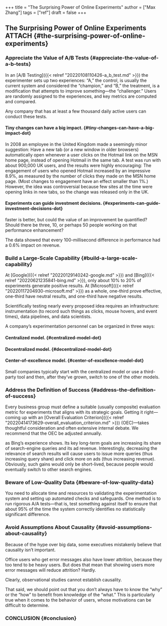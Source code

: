 +++
title = "The Surprising Power of Online Experiments"
author = ["Max Zhang"]
tags = ["ref"]
draft = false
+++

## The Surprising Power of Online Experiments <span class="tag"><span class="ATTACH">ATTACH</span></span> {#the-surprising-power-of-online-experiments}


### Appreciate the Value of A/B Tests {#appreciate-the-value-of-a-b-tests}

In an [A/B Testing]({{< relref "20220108110426-a_b_test.md" >}}) the experimenter sets up two experiences: “A,” the control, is
usually the current system and considered the “champion,” and “B,” the
treatment, is a modification that attempts to improve something—the
“challenger.” Users are randomly assigned to the experiences, and key metrics
are computed and compared.

Any company that has at least a few thousand daily active users can conduct
these tests.


#### Tiny changes can have a big impact. {#tiny-changes-can-have-a-big-impact-dot}

In 2008 an employee in the United Kingdom made a seemingly minor suggestion:
Have a new tab (or a new window in older browsers) automatically open whenever a
user clicks on the Hotmail link on the MSN home page, instead of opening Hotmail
in the same tab. A test was run with about 900,000 UK users, and the results
were highly encouraging: The engagement of users who opened Hotmail increased by
an impressive 8.9%, as measured by the number of clicks they made on the MSN
home page. (Most changes to engagement have an effect smaller than 1%.) However,
the idea was controversial because few sites at the time were opening links in
new tabs, so the change was released only in the UK.


#### Experiments can guide investment decisions. {#experiments-can-guide-investment-decisions-dot}

faster is better, but could the value of an improvement be quantified? Should
there be three, 10, or perhaps 50 people working on that performance
enhancement?

The data showed that every 100-millisecond difference in performance had a 0.6%
impact on revenue.


### Build a Large-Scale Capability {#build-a-large-scale-capability}

At [Google]({{< relref "20220129140242-google.md" >}}) and [Bing]({{< relref "20220621235841-bing.md" >}}), only about 10% to 20% of experiments generate positive
results. At [Microsoft]({{< relref "20220117204930-microsoft.md" >}}) as a whole, one-third prove effective, one-third have
neutral results, and one-third have negative results.

Scientifically testing nearly every proposed idea requires an infrastructure:
instrumentation (to record such things as clicks, mouse hovers, and event
times), data pipelines, and data scientists.

A company’s experimentation personnel can be organized in three ways:


#### Centralized model. {#centralized-model-dot}


#### Decentralized model. {#decentralized-model-dot}


#### Center-of-excellence model. {#center-of-excellence-model-dot}

Small companies typically start with the centralized model or use a third-party
tool and then, after they’ve grown, switch to one of the other models.


### Address the Definition of Success {#address-the-definition-of-success}

Every business group must define a suitable (usually composite) evaluation
metric for experiments that aligns with its strategic goals.
Getting it right—coming up with an [Overall Evaluation Criterion]({{< relref "20220414173629-overall_evaluation_criterion.md" >}}) (OEC)—takes
thoughtful consideration and often extensive internal debate.
We recommend that the OEC be adjusted annually.

as Bing’s experience shows. Its key long-term goals are increasing its share of
search-engine queries and its ad revenue. Interestingly, decreasing the
relevance of search results will cause users to issue more queries (thus
increasing query share) and click more on ads (thus increasing revenue).
Obviously, such gains would only be short-lived, because people would eventually
switch to other search engines.


### Beware of Low-Quality Data {#beware-of-low-quality-data}

You need to allocate time and resources to validating the experimentation system
and setting up automated checks and safeguards. One method is to run rigorous
A/A tests—that is, test something against itself to ensure that about 95% of the
time the system correctly identifies no statistically significant difference.


### Avoid Assumptions About Causality {#avoid-assumptions-about-causality}

Because of the hype over big data, some executives mistakenly believe that
causality isn’t important.

Office users who get error messages also have lower attrition, because they too
tend to be heavy users. But does that mean that showing users more error
messages will reduce attrition? Hardly.

Clearly, observational studies cannot establish causality.

That said, we should point out that you don’t always have to know the “why” or
the “how” to benefit from knowledge of the “what.” This is particularly true
when it comes to the behavior of users, whose motivations can be difficult to
determine.


### CONCLUSION {#conclusion}
